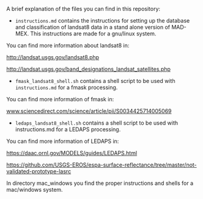 A brief explanation of the files you can find in this repository:

* `instructions.md` contains the instructions for setting up the database and classification of landsat8 data in a stand alone version of MAD-MEX. This instructions are made for a gnu/linux system.

You can find more information about landsat8 in:

http://landsat.usgs.gov/landsat8.php

http://landsat.usgs.gov/band_designations_landsat_satellites.php

* `fmask_landsat8_shell.sh` contains a shell script to be used with `instructions.md` for a fmask processing.

You can find more information of fmask in:

www.sciencedirect.com/science/article/pii/S0034425714005069


* `ledaps_landsat8_shell.sh` contains a shell script to be used with instructions.md for a LEDAPS processing.

You can find more information of LEDAPS in:

https://daac.ornl.gov/MODELS/guides/LEDAPS.html

https://github.com/USGS-EROS/espa-surface-reflectance/tree/master/not-validated-prototype-lasrc

In directory mac_windows you find the proper instructions and shells for a mac/windows system.


